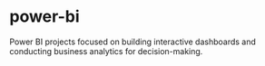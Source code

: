# power-bi
Power BI projects focused on building interactive dashboards and conducting business analytics for decision-making.
